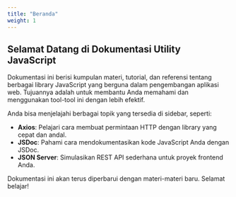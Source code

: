 ```yaml
---
title: "Beranda"
weight: 1
---
```


## Selamat Datang di Dokumentasi Utility JavaScript

Dokumentasi ini berisi kumpulan materi, tutorial, dan referensi tentang berbagai library JavaScript yang berguna dalam pengembangan aplikasi web. Tujuannya adalah untuk membantu Anda memahami dan menggunakan tool-tool ini dengan lebih efektif.

Anda bisa menjelajahi berbagai topik yang tersedia di sidebar, seperti:

- **Axios**: Pelajari cara membuat permintaan HTTP dengan library yang cepat dan andal.
- **JSDoc**: Pahami cara mendokumentasikan kode JavaScript Anda dengan JSDoc.
- **JSON Server**: Simulasikan REST API sederhana untuk proyek frontend Anda.

Dokumentasi ini akan terus diperbarui dengan materi-materi baru. Selamat belajar!
